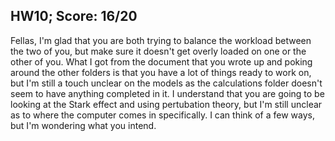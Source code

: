 ## HW10; Score: 16/20

Fellas, I'm glad that you are both trying to balance the workload between the two of you, but make sure it doesn't get overly loaded on one or the other of you. What I got from the document that you wrote up and poking around the other folders is that you have a lot of things ready to work on, but I'm still a touch unclear on the models as the calculations folder doesn't seem to have anything completed in it. I understand that you are going to be looking at the Stark effect and using pertubation theory, but I'm still unclear as to where the computer comes in specifically. I can think of a few ways, but I'm wondering what you intend.
